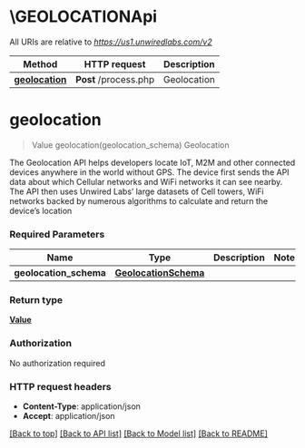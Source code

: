 # \GEOLOCATIONApi

All URIs are relative to *https://us1.unwiredlabs.com/v2*

Method | HTTP request | Description
------------- | ------------- | -------------
[**geolocation**](GEOLOCATIONApi.md#geolocation) | **Post** /process.php | Geolocation


# **geolocation**
> Value geolocation(geolocation_schema)
Geolocation

The Geolocation API helps developers locate IoT, M2M and other connected devices anywhere in the world without GPS. The device first sends the API data about which Cellular networks and WiFi networks it can see nearby. The API then uses Unwired Labs’ large datasets of Cell towers, WiFi networks backed by numerous algorithms to calculate and return the device’s location

### Required Parameters

Name | Type | Description  | Notes
------------- | ------------- | ------------- | -------------
  **geolocation_schema** | [**GeolocationSchema**](GeolocationSchema.md)|  | 

### Return type

[**Value**](Value.md)

### Authorization

No authorization required

### HTTP request headers

 - **Content-Type**: application/json
 - **Accept**: application/json

[[Back to top]](#) [[Back to API list]](../README.md#documentation-for-api-endpoints) [[Back to Model list]](../README.md#documentation-for-models) [[Back to README]](../README.md)

